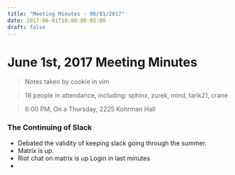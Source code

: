 ```yaml
---
title: "Meeting Minutes - 06/01/2017"
date: 2017-06-01T18:00:00-05:00
draft: false
---
```


# June 1st, 2017 Meeting Minutes
> Notes taken by cookie in vim

> 18 people in attendance, including: sphinx, zurek, mind, tank21, crane

> 6:00 PM, On a Thursday, 2225 Kohrman Hall

### The Continuing of Slack

- Debated the validity of keeping slack going through the summer.
- Matrix is up.
- Riot chat on matrix is up Login in last minutes
- 
